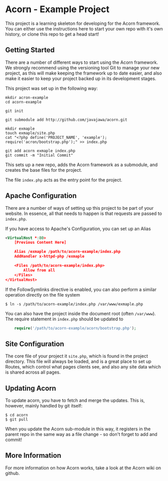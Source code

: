 Acorn - Example Project
=======================

This project is a learning skeleton for developing for the Acorn framework.
You can either use the instructions here to start your own repo with it's own
history, or clone this repo to get a head start!

Getting Started
---------------

There are a number of different ways to start using the Acorn framework.
We strongly recommend using the versioning tool Git to manage your new project,
as this will make keeping the framework up to date easier, and also make it
easier to keep your project backed up in its development stages.

This project was set up in the following way:

```
mkdir acron-example
cd acorn-example

git init

git submodule add http://github.com/javajawa/acorn.git

mkdir exmaple
touch exmaple/site.php
cat "<?php define('PROJECT_NAME', 'example'); require('acron/bootstrap.php');" >> index.php

git add acorn exmaple index.php
git commit -m "Initial Commit"
```

This sets up a new repo, adds the Acorn framework as a submodule, and creates
the base files for the project.

The file ```index.php``` acts as the entry point for the project.

Apache Configuration
--------------------

There are a number of ways of setting up this project to be part of your website.
In essence, all that needs to happen is that requests are passed to ```index.php```.

If you have access to Apache's Configuration, you can set up an Alias

```xml
<VirtualHost *:80>
	[Previous Content Here]

	Alias /exmaple /path/to/acorn-example/index.php
	AddHandler x-httpd-php /exmaple

	<Files /path/to/acorn-example/index.php>
		Allow from all
	</Files>
</VirtualHost>
```

If the FollowSymlinks directive is enabled, you can also perform a similar
operation directly on the file system

```
$ ln -s /path/to/acorn-example/index.php /var/www/exmaple.php
```

You can also have the project inside the document root (often ```/var/www```).
The require statement in ```index.php``` should be updated to
```php
	require('/path/to/acorn-example/acorn/bootstrap.php');
```

Site Configuration
------------------

The core file of your project it ```site.php```, which is found in the project
directory. This file will always be loaded, and is a great place to set up
Routes, which control what pages clients see, and also any site data which is
shared across all pages.

Updating Acorn
--------------

To update acorn, you have to fetch and merge the updates. This is, however,
mainly handled by git itself:
```
$ cd acorn
$ git pull
```

When you update the Acorn sub-module in this way, it registers in the parent
repo in the same way as a file change - so don't forget to add and commit!

More Information
----------------

For more information on how Acorn works, take a look at the Acorn wiki on
github.


